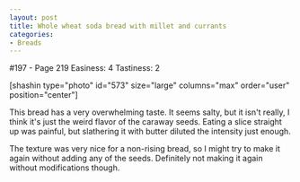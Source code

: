 ```yaml
---
layout: post
title: Whole wheat soda bread with millet and currants
categories:
- Breads
---
```


#197 - Page 219
Easiness: 4
Tastiness: 2

[shashin type="photo" id="573" size="large" columns="max" order="user" position="center"]

This bread has a very overwhelming taste. It seems salty, but it isn't really, I think it's just the weird flavor of the caraway seeds. Eating a slice straight up was painful, but slathering it with butter diluted the intensity just enough.

The texture was very nice for a non-rising bread, so I might try to make it again without adding any of the seeds. Definitely not making it again without modifications though.
